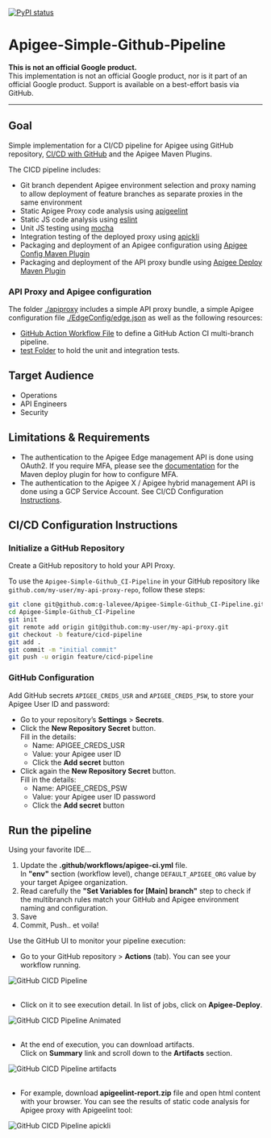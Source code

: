 [![PyPI status](https://img.shields.io/pypi/status/ansicolortags.svg)](https://pypi.python.org/pypi/ansicolortags/) 

# Apigee-Simple-Github-Pipeline

**This is not an official Google product.**<BR>This implementation is not an official Google product, nor is it part of an official Google product. Support is available on a best-effort basis via GitHub.

***

## Goal

Simple implementation for a CI/CD pipeline for Apigee using GitHub repository, 
[CI/CD with GitHub](https://docs.GitHub.com/ee/ci/introduction/) and the Apigee Maven Plugins.

The CICD pipeline includes:

- Git branch dependent Apigee environment selection and proxy naming to allow
  deployment of feature branches as separate proxies in the same environment
- Static Apigee Proxy code analysis using [apigeelint](https://github.com/apigee/apigeelint)
- Static JS code analysis using [eslint](https://eslint.org/)
- Unit JS testing using [mocha](https://mochajs.org/)
- Integration testing of the deployed proxy using
  [apickli](https://github.com/apickli/apickli)
- Packaging and deployment of an Apigee configuration using
  [Apigee Config Maven Plugin](https://github.com/apigee/apigee-config-maven-plugin)
- Packaging and deployment of the API proxy bundle using
  [Apigee Deploy Maven Plugin](https://github.com/apigee/apigee-deploy-maven-plugin)


### API Proxy and Apigee configuration

The folder [./apiproxy](./apiproxy) includes a simple API proxy bundle, a simple Apigee configuration file [./EdgeConfig/edge.json](./EdgeConfig/edge.json) as well as the following resources:

- [GitHub Action Workflow File](.github/workflows/apigee-ci.yml) to define a GitHub Action CI
  multi-branch pipeline.
- [test Folder](./test) to hold the unit and integration
  tests.


## Target Audience

- Operations
- API Engineers
- Security

## Limitations & Requirements

  - The authentication to the Apigee Edge management API is done using OAuth2. If you require MFA, please see the [documentation](https://github.com/apigee/apigee-deploy-maven-plugin#oauth-and-two-factor-authentication) for the Maven deploy plugin for how to configure MFA.
  - The authentication to the Apigee X / Apigee hybrid management API is done using a GCP Service Account. See CI/CD Configuration [Instructions](https://gitlab.com/clalevee/apigee-simple-gitlab_ci-pipeline-v2#CI/CD-Configuration-Instructions).


## CI/CD Configuration Instructions

### Initialize a GitHub Repository

Create a GitHub repository to hold your API Proxy. 

To use the `Apigee-Simple-Github_CI-Pipeline`
in your GitHub repository like `github.com/my-user/my-api-proxy-repo`, follow these
steps:

```bash
git clone git@github.com:g-lalevee/Apigee-Simple-Github_CI-Pipeline.git
cd Apigee-Simple-Github_CI-Pipeline
git init
git remote add origin git@github.com:my-user/my-api-proxy.git
git checkout -b feature/cicd-pipeline
git add .
git commit -m "initial commit"
git push -u origin feature/cicd-pipeline
```

 

### GitHub Configuration 

Add GitHub secrets `APIGEE_CREDS_USR` and `APIGEE_CREDS_PSW`, to store your Apigee User ID and password:
- Go to your repository’s **Settings** > **Secrets**.
- Click the **New Repository Secret** button.<BR>Fill in the details:
  - Name: APIGEE_CREDS_USR
  - Value: your Apigee user ID 
  - Click the **Add secret** button
- Click again the **New Repository Secret** button.<BR>Fill in the details:
  - Name: APIGEE_CREDS_PSW
  - Value: your Apigee user ID password
  - Click the **Add secret** button

## Run the pipeline

Using your favorite IDE...
1.  Update the **.github/workflows/apigee-ci.yml** file.<BR>
In **"env"** section (workflow level), change `DEFAULT_APIGEE_ORG` value by your target Apigee organization.
2.  Read carefully the **"Set Variables for [Main] branch"** step to check if the multibranch rules match your GitHub and Apigee environment naming and configuration.
3. Save
4. Commit, Push.. et voila!

Use the GitHub UI to monitor your pipeline execution:

- Go to your GitHub repository > **Actions** (tab). You can see your workflow running.

![GitHub CICD Pipeline](img/GitHubUI-1.png)<BR>&nbsp;<BR>

- Click on it to see execution detail. In list of jobs, click on **Apigee-Deploy**.

![GitHub CICD Pipeline Animated](img/GitHubUI-2.png)<BR>&nbsp;<BR>

- At the end of execution, you can download artifacts.<BR>Click on **Summary** link and scroll down to the **Artifacts** section.

![GitHub CICD Pipeline artifacts](img/GitHubUI-3.png)<BR>&nbsp;<BR>

- For example, download **apigeelint-report.zip** file and open html content with your browser. You can see the results of static code analysis for Apigee proxy with Apigeelint tool:

![GitHub CICD Pipeline apickli](./img/GitHubUI-4.png)<BR>&nbsp;<BR>

